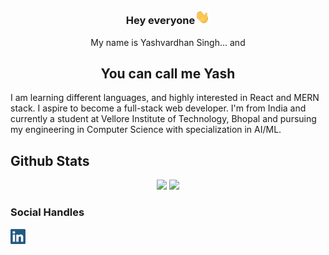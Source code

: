 ### <p align="center">Hey everyone<img src=wave.gif width=24px></img></p>
<p align="center">My name is Yashvardhan Singh... and</p>
<h2 align="center">You can call me Yash</h2>

I am learning different languages, and highly interested in React and MERN stack. I aspire to become a full-stack web developer.
I'm from India and currently a student at Vellore Institute of Technology, Bhopal and pursuing my engineering in Computer Science with specialization in AI/ML.

## Github Stats
<p align="center">
<img height="172px" src = "https://github-readme-stats.vercel.app/api?username=yvs2701&show_icons=true&theme=monokai" ></img>
<img height="172px" src = "https://github-readme-stats.vercel.app/api/top-langs/?username=yvs2701&layout=compact&theme=monokai" ></img>
</p>

### Social Handles
<p>
  <a href="https://www.linkedin.com/in/yashv27/"><img width="24px" src="https://github.com/yvs2701/yvs2701/blob/main/linkedIn.png"></img></a>
  <!--<br>
  <a href="https://stackoverflow.com/users/16084581/yashv"><img src="https://stackoverflow.com/users/flair/16084581.png?theme=dark" width="208" height="58" alt="profile for Yashv at Stack Overflow, Q&amp;A for professional and enthusiast programmers" title="profile for Yashv at Stack Overflow, Q&amp;A for professional and enthusiast programmers"></a>-->
</p>
<!--
Here are some ideas to get you started:

- 🔭 I’m currently working on ...
- 🌱 I’m currently learning ...
- 👯 I’m looking to collaborate on ...
- 🤔 I’m looking for help with ...
- 💬 Ask me about ...
- 📫 How to reach me: ...
- 😄 Pronouns: ...
- ⚡ Fun fact: ...
-->
